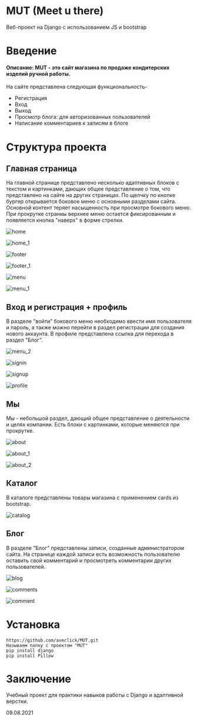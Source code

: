 # MUT (Meet u there)
Веб-проект на Django с использованием JS и bootstrap

# Введение
#### Описание: MUT - это сайт магазина по продаже кондитерских изделий ручной работы. 
На сайте представлена следующая функциональность-

- Регистрация
- Вход
- Выход
- Просмотр блога: для авторизованных пользователей
- Написание комментариев к записям в блоге


# Структура проекта

## Главная страница
На главной странице представлено несколько адаптивных блоков с текстом и картинками, дающих общее представление о том, что представлено на сайте на других страницах. По щелчку по кнопке бургер открывается боковое меню с основными разделами сайта. Основной контент теряет насыщенность при просмотре бокового меню. При прокрутке страниы верхнее меню остается фиксированным и появляется кнопка "наверх" в форме стрелки.

![home](/screenshots/home.PNG)

![home_1](/screenshots/home_1.PNG)

![footer](/screenshots/footer.PNG)

![footer_1](/screenshots/footer_1.PNG)

![menu](/screenshots/menu.PNG)

![menu_1](/screenshots/menu_1.PNG)


## Вход и регистрация + профиль
В разделе "войти" бокового меню необходимо ввести имя пользователя и пароль, а также можно перейти в раздел регистрации для создания нового аккаунта. В профиле представлена ссылка для перехода в раздел "Блог".

![menu_2](/screenshots/menu_2.PNG)

![signin](/screenshots/signin.PNG)

![signup](/screenshots/signup.PNG)

![profile](/screenshots/profile.PNG)


## Мы
Мы - небольшой раздел, дающий общее представление о деятельности и целях компании. Есть блоки с картинками, которые меняются при прокрутке.

![about](/screenshots/about.PNG) 

![about_1](/screenshots/about_1.PNG) 

![about_2](/screenshots/about_2.PNG) 


## Каталог
В каталоге представлены товары магазина с применением cards из bootstrap.

![catalog](/screenshots/catalog.PNG) 

## Блог
В разделе "Блог" представлены записи, созданные администратором сайта. На странице каждой записи есть возможность пользователю оставить свой комментарий и просмотреть комментарии других пользователей.

![blog](/screenshots/blog.PNG) 

![comments](/screenshots/comments.PNG) 

![comment](/screenshots/comment.PNG) 


# Установка
```
https://github.com/aveclick/MUT.git
Называем папку с проектом "MUT"
pip install django
pip install Pillow

```
# Заключение
Учебный проект для практики навыков работы с Django и адаптивной верстки.

09.08.2021
